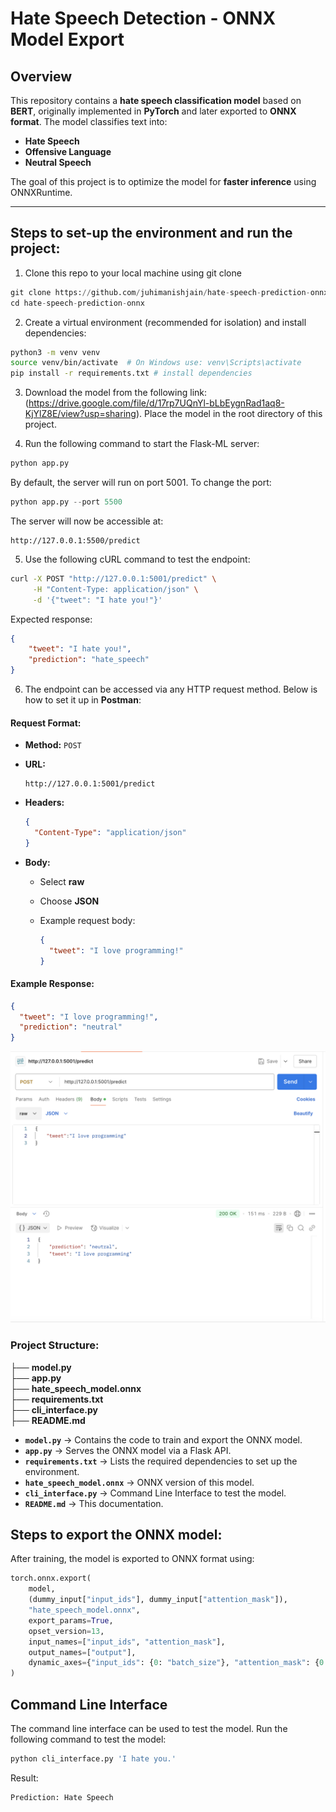 # **Hate Speech Detection - ONNX Model Export**

## Overview
This repository contains a **hate speech classification model** based on **BERT**, originally implemented in **PyTorch** and later exported to **ONNX format**. The model classifies text into:
- **Hate Speech**
- **Offensive Language**
- **Neutral Speech**

The goal of this project is to optimize the model for **faster inference** using ONNXRuntime.

---
## Steps to set-up the environment and run the project:

1. Clone this repo to your local machine using git clone
```python
git clone https://github.com/juhimanishjain/hate-speech-prediction-onnx.git
cd hate-speech-prediction-onnx
```
2. Create a virtual environment (recommended for isolation) and install dependencies:

```bash
python3 -m venv venv
source venv/bin/activate  # On Windows use: venv\Scripts\activate
pip install -r requirements.txt # install dependencies
```
3. Download the model from the following link: (https://drive.google.com/file/d/17rp7UQnYl-bLbEygnRad1aq8-KjYlZ8E/view?usp=sharing). Place the model in the root directory of this project.

4. Run the following command to start the Flask-ML server:
   
```python
python app.py
```

By default, the server will run on port 5001. To change the port:

```python
python app.py --port 5500
```

The server will now be accessible at: 

```aurindo
http://127.0.0.1:5500/predict
```

5. Use the following cURL command to test the endpoint:

```bash
curl -X POST "http://127.0.0.1:5001/predict" \
     -H "Content-Type: application/json" \
     -d '{"tweet": "I hate you!"}'
```
Expected response:

```json
{
    "tweet": "I hate you!",
    "prediction": "hate_speech"
}
```

6. The endpoint can be accessed via any HTTP request method. Below is how to set it up in **Postman**:

#### Request Format:
- **Method:** `POST`
- **URL:**
  
  ```plaintext
  http://127.0.0.1:5001/predict
  ```
- **Headers:**
  
  ```json
  {
    "Content-Type": "application/json"
  }
  ```
- **Body:**
  - Select **raw**
  - Choose **JSON**
  - Example request body:
    
    ```json
    {
      "tweet": "I love programming!"
    }
    ```

#### Example Response:

```json
{
  "tweet": "I love programming!",
  "prediction": "neutral"
}
```

![Postman Example](img1.png)

### Project Structure:
├── **model.py**                   
├── **app.py**      
├── **hate_speech_model.onnx**  
├── **requirements.txt**    
├── **cli_interface.py**   
├── **README.md**                   

- **`model.py`** → Contains the code to train and export the ONNX model.
- **`app.py`** → Serves the ONNX model via a Flask API.
- **`requirements.txt`** → Lists the required dependencies to set up the environment.
- **`hate_speech_model.onnx`** → ONNX version of this model. 
- **`cli_interface.py`** → Command Line Interface to test the model. 
- **`README.md`** → This documentation.

## Steps to export the ONNX model: 

After training, the model is exported to ONNX format using:

```python
torch.onnx.export(
    model, 
    (dummy_input["input_ids"], dummy_input["attention_mask"]),  
    "hate_speech_model.onnx",                     
    export_params=True,                   
    opset_version=13,                     
    input_names=["input_ids", "attention_mask"],  
    output_names=["output"],              
    dynamic_axes={"input_ids": {0: "batch_size"}, "attention_mask": {0: "batch_size"}, "output": {0: "batch_size"}}
)
```
## Command Line Interface

The command line interface can be used to test the model. Run the following command to test the model:

```python
python cli_interface.py 'I hate you.'
```

Result:

```python
Prediction: Hate Speech
```
